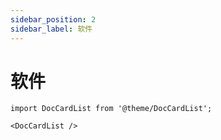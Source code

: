 ```yaml
---
sidebar_position: 2
sidebar_label: 软件
---
```


# 软件

```mdx-code-block
import DocCardList from '@theme/DocCardList';

<DocCardList />
```